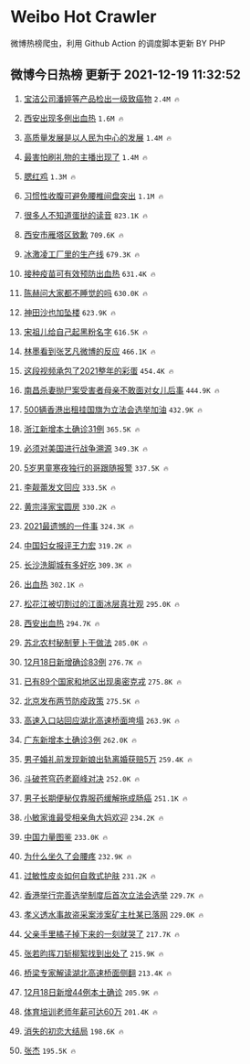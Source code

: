 # Weibo Hot Crawler 



微博热榜爬虫，利用 Github Action 的调度脚本更新 BY PHP 


## 微博今日热榜 更新于 2021-12-19 11:32:52 
1. [宝洁公司潘婷等产品检出一级致癌物](https://s.weibo.com/weibo?q=%23%E5%AE%9D%E6%B4%81%E5%85%AC%E5%8F%B8%E6%BD%98%E5%A9%B7%E7%AD%89%E4%BA%A7%E5%93%81%E6%A3%80%E5%87%BA%E4%B8%80%E7%BA%A7%E8%87%B4%E7%99%8C%E7%89%A9%23&Refer=top) `2.4M 🔥` 

1. [西安出现多例出血热](https://s.weibo.com/weibo?q=%23%E8%A5%BF%E5%AE%89%E5%87%BA%E7%8E%B0%E5%A4%9A%E4%BE%8B%E5%87%BA%E8%A1%80%E7%83%AD%23&Refer=top) `1.6M 🔥` 

1. [高质量发展是以人民为中心的发展](https://s.weibo.com/weibo?q=%23%E9%AB%98%E8%B4%A8%E9%87%8F%E5%8F%91%E5%B1%95%E6%98%AF%E4%BB%A5%E4%BA%BA%E6%B0%91%E4%B8%BA%E4%B8%AD%E5%BF%83%E7%9A%84%E5%8F%91%E5%B1%95%23&Refer=top) `1.4M 🔥` 

1. [最害怕刷礼物的主播出现了](https://s.weibo.com/weibo?q=%23%E6%9C%80%E5%AE%B3%E6%80%95%E5%88%B7%E7%A4%BC%E7%89%A9%E7%9A%84%E4%B8%BB%E6%92%AD%E5%87%BA%E7%8E%B0%E4%BA%86%23&Refer=top) `1.4M 🔥` 

1. [腮红鸡](https://s.weibo.com/weibo?q=%E8%85%AE%E7%BA%A2%E9%B8%A1&Refer=top) `1.3M 🔥` 

1. [习惯性收腹可避免腰椎间盘突出](https://s.weibo.com/weibo?q=%23%E4%B9%A0%E6%83%AF%E6%80%A7%E6%94%B6%E8%85%B9%E5%8F%AF%E9%81%BF%E5%85%8D%E8%85%B0%E6%A4%8E%E9%97%B4%E7%9B%98%E7%AA%81%E5%87%BA%23&Refer=top) `1.1M 🔥` 

1. [很多人不知道蛋挞的读音](https://s.weibo.com/weibo?q=%23%E5%BE%88%E5%A4%9A%E4%BA%BA%E4%B8%8D%E7%9F%A5%E9%81%93%E8%9B%8B%E6%8C%9E%E7%9A%84%E8%AF%BB%E9%9F%B3%23&Refer=top) `823.1K 🔥` 

1. [西安市雁塔区致歉](https://s.weibo.com/weibo?q=%23%E8%A5%BF%E5%AE%89%E5%B8%82%E9%9B%81%E5%A1%94%E5%8C%BA%E8%87%B4%E6%AD%89%23&Refer=top) `709.6K 🔥` 

1. [冰激凌工厂里的生产线](https://s.weibo.com/weibo?q=%E5%86%B0%E6%BF%80%E5%87%8C%E5%B7%A5%E5%8E%82%E9%87%8C%E7%9A%84%E7%94%9F%E4%BA%A7%E7%BA%BF&Refer=top) `679.3K 🔥` 

1. [接种疫苗可有效预防出血热](https://s.weibo.com/weibo?q=%23%E6%8E%A5%E7%A7%8D%E7%96%AB%E8%8B%97%E5%8F%AF%E6%9C%89%E6%95%88%E9%A2%84%E9%98%B2%E5%87%BA%E8%A1%80%E7%83%AD%23&Refer=top) `631.4K 🔥` 

1. [陈赫问大家都不睡觉的吗](https://s.weibo.com/weibo?q=%23%E9%99%88%E8%B5%AB%E9%97%AE%E5%A4%A7%E5%AE%B6%E9%83%BD%E4%B8%8D%E7%9D%A1%E8%A7%89%E7%9A%84%E5%90%97%23&Refer=top) `630.0K 🔥` 

1. [神田沙也加坠楼](https://s.weibo.com/weibo?q=%23%E7%A5%9E%E7%94%B0%E6%B2%99%E4%B9%9F%E5%8A%A0%E5%9D%A0%E6%A5%BC%23&Refer=top) `623.9K 🔥` 

1. [宋祖儿给自己起黑粉名字](https://s.weibo.com/weibo?q=%23%E5%AE%8B%E7%A5%96%E5%84%BF%E7%BB%99%E8%87%AA%E5%B7%B1%E8%B5%B7%E9%BB%91%E7%B2%89%E5%90%8D%E5%AD%97%23&Refer=top) `616.5K 🔥` 

1. [林墨看到张艺凡微博的反应](https://s.weibo.com/weibo?q=%23%E6%9E%97%E5%A2%A8%E7%9C%8B%E5%88%B0%E5%BC%A0%E8%89%BA%E5%87%A1%E5%BE%AE%E5%8D%9A%E7%9A%84%E5%8F%8D%E5%BA%94%23&Refer=top) `466.1K 🔥` 

1. [这段视频承包了2021整年的彩蛋](https://s.weibo.com/weibo?q=%23%E8%BF%99%E6%AE%B5%E8%A7%86%E9%A2%91%E6%89%BF%E5%8C%85%E4%BA%862021%E6%95%B4%E5%B9%B4%E7%9A%84%E5%BD%A9%E8%9B%8B%23&Refer=top) `454.4K 🔥` 

1. [南昌杀妻抛尸案受害者母亲不敢面对女儿后事](https://s.weibo.com/weibo?q=%23%E5%8D%97%E6%98%8C%E6%9D%80%E5%A6%BB%E6%8A%9B%E5%B0%B8%E6%A1%88%E5%8F%97%E5%AE%B3%E8%80%85%E6%AF%8D%E4%BA%B2%E4%B8%8D%E6%95%A2%E9%9D%A2%E5%AF%B9%E5%A5%B3%E5%84%BF%E5%90%8E%E4%BA%8B%23&Refer=top) `444.9K 🔥` 

1. [500辆香港出租挂国旗为立法会选举加油](https://s.weibo.com/weibo?q=%23500%E8%BE%86%E9%A6%99%E6%B8%AF%E5%87%BA%E7%A7%9F%E6%8C%82%E5%9B%BD%E6%97%97%E4%B8%BA%E7%AB%8B%E6%B3%95%E4%BC%9A%E9%80%89%E4%B8%BE%E5%8A%A0%E6%B2%B9%23&Refer=top) `432.9K 🔥` 

1. [浙江新增本土确诊31例](https://s.weibo.com/weibo?q=%23%E6%B5%99%E6%B1%9F%E6%96%B0%E5%A2%9E%E6%9C%AC%E5%9C%9F%E7%A1%AE%E8%AF%8A31%E4%BE%8B%23&Refer=top) `365.5K 🔥` 

1. [必须对美国进行战争溯源](https://s.weibo.com/weibo?q=%23%E5%BF%85%E9%A1%BB%E5%AF%B9%E7%BE%8E%E5%9B%BD%E8%BF%9B%E8%A1%8C%E6%88%98%E4%BA%89%E6%BA%AF%E6%BA%90%23&Refer=top) `349.3K 🔥` 

1. [5岁男童寒夜独行的哥跟随报警](https://s.weibo.com/weibo?q=%235%E5%B2%81%E7%94%B7%E7%AB%A5%E5%AF%92%E5%A4%9C%E7%8B%AC%E8%A1%8C%E7%9A%84%E5%93%A5%E8%B7%9F%E9%9A%8F%E6%8A%A5%E8%AD%A6%23&Refer=top) `337.5K 🔥` 

1. [李靓蕾发文回应](https://s.weibo.com/weibo?q=%23%E6%9D%8E%E9%9D%93%E8%95%BE%E5%8F%91%E6%96%87%E5%9B%9E%E5%BA%94%23&Refer=top) `333.5K 🔥` 

1. [黄宗泽家宝圆房](https://s.weibo.com/weibo?q=%23%E9%BB%84%E5%AE%97%E6%B3%BD%E5%AE%B6%E5%AE%9D%E5%9C%86%E6%88%BF%23&Refer=top) `330.2K 🔥` 

1. [2021最遗憾的一件事](https://s.weibo.com/weibo?q=2021%E6%9C%80%E9%81%97%E6%86%BE%E7%9A%84%E4%B8%80%E4%BB%B6%E4%BA%8B&Refer=top) `324.3K 🔥` 

1. [中国妇女报评王力宏](https://s.weibo.com/weibo?q=%23%E4%B8%AD%E5%9B%BD%E5%A6%87%E5%A5%B3%E6%8A%A5%E8%AF%84%E7%8E%8B%E5%8A%9B%E5%AE%8F%23&Refer=top) `319.2K 🔥` 

1. [长沙洗脚城有多好吃](https://s.weibo.com/weibo?q=%23%E9%95%BF%E6%B2%99%E6%B4%97%E8%84%9A%E5%9F%8E%E6%9C%89%E5%A4%9A%E5%A5%BD%E5%90%83%23&Refer=top) `309.3K 🔥` 

1. [出血热](https://s.weibo.com/weibo?q=%E5%87%BA%E8%A1%80%E7%83%AD&Refer=top) `302.1K 🔥` 

1. [松花江被切割过的江面冰层真壮观](https://s.weibo.com/weibo?q=%23%E6%9D%BE%E8%8A%B1%E6%B1%9F%E8%A2%AB%E5%88%87%E5%89%B2%E8%BF%87%E7%9A%84%E6%B1%9F%E9%9D%A2%E5%86%B0%E5%B1%82%E7%9C%9F%E5%A3%AE%E8%A7%82%23&Refer=top) `295.0K 🔥` 

1. [西安出血热](https://s.weibo.com/weibo?q=%23%E8%A5%BF%E5%AE%89%E5%87%BA%E8%A1%80%E7%83%AD%23&Refer=top) `294.7K 🔥` 

1. [苏北农村秘制萝卜干做法](https://s.weibo.com/weibo?q=%E8%8B%8F%E5%8C%97%E5%86%9C%E6%9D%91%E7%A7%98%E5%88%B6%E8%90%9D%E5%8D%9C%E5%B9%B2%E5%81%9A%E6%B3%95&Refer=top) `285.0K 🔥` 

1. [12月18日新增确诊83例](https://s.weibo.com/weibo?q=%2312%E6%9C%8818%E6%97%A5%E6%96%B0%E5%A2%9E%E7%A1%AE%E8%AF%8A83%E4%BE%8B%23&Refer=top) `276.7K 🔥` 

1. [已有89个国家和地区出现奥密克戎](https://s.weibo.com/weibo?q=%23%E5%B7%B2%E6%9C%8989%E4%B8%AA%E5%9B%BD%E5%AE%B6%E5%92%8C%E5%9C%B0%E5%8C%BA%E5%87%BA%E7%8E%B0%E5%A5%A5%E5%AF%86%E5%85%8B%E6%88%8E%23&Refer=top) `275.8K 🔥` 

1. [北京发布两节防疫政策](https://s.weibo.com/weibo?q=%23%E5%8C%97%E4%BA%AC%E5%8F%91%E5%B8%83%E4%B8%A4%E8%8A%82%E9%98%B2%E7%96%AB%E6%94%BF%E7%AD%96%23&Refer=top) `275.5K 🔥` 

1. [高速入口站回应湖北高速桥面垮塌](https://s.weibo.com/weibo?q=%23%E9%AB%98%E9%80%9F%E5%85%A5%E5%8F%A3%E7%AB%99%E5%9B%9E%E5%BA%94%E6%B9%96%E5%8C%97%E9%AB%98%E9%80%9F%E6%A1%A5%E9%9D%A2%E5%9E%AE%E5%A1%8C%23&Refer=top) `263.9K 🔥` 

1. [广东新增本土确诊3例](https://s.weibo.com/weibo?q=%23%E5%B9%BF%E4%B8%9C%E6%96%B0%E5%A2%9E%E6%9C%AC%E5%9C%9F%E7%A1%AE%E8%AF%8A3%E4%BE%8B%23&Refer=top) `262.0K 🔥` 

1. [男子婚礼前发现新娘出轨离婚获赔5万](https://s.weibo.com/weibo?q=%23%E7%94%B7%E5%AD%90%E5%A9%9A%E7%A4%BC%E5%89%8D%E5%8F%91%E7%8E%B0%E6%96%B0%E5%A8%98%E5%87%BA%E8%BD%A8%E7%A6%BB%E5%A9%9A%E8%8E%B7%E8%B5%945%E4%B8%87%23&Refer=top) `259.4K 🔥` 

1. [斗破苍穹药老巅峰对决](https://s.weibo.com/weibo?q=%23%E6%96%97%E7%A0%B4%E8%8B%8D%E7%A9%B9%E8%8D%AF%E8%80%81%E5%B7%85%E5%B3%B0%E5%AF%B9%E5%86%B3%23&Refer=top) `252.0K 🔥` 

1. [男子长期便秘仅靠服药缓解拖成肠癌](https://s.weibo.com/weibo?q=%23%E7%94%B7%E5%AD%90%E9%95%BF%E6%9C%9F%E4%BE%BF%E7%A7%98%E4%BB%85%E9%9D%A0%E6%9C%8D%E8%8D%AF%E7%BC%93%E8%A7%A3%E6%8B%96%E6%88%90%E8%82%A0%E7%99%8C%23&Refer=top) `251.1K 🔥` 

1. [小敏家谁最受相亲角大妈欢迎](https://s.weibo.com/weibo?q=%23%E5%B0%8F%E6%95%8F%E5%AE%B6%E8%B0%81%E6%9C%80%E5%8F%97%E7%9B%B8%E4%BA%B2%E8%A7%92%E5%A4%A7%E5%A6%88%E6%AC%A2%E8%BF%8E%23&Refer=top) `234.2K 🔥` 

1. [中国力量图鉴](https://s.weibo.com/weibo?q=%23%E4%B8%AD%E5%9B%BD%E5%8A%9B%E9%87%8F%E5%9B%BE%E9%89%B4%23&Refer=top) `233.0K 🔥` 

1. [为什么坐久了会腰疼](https://s.weibo.com/weibo?q=%23%E4%B8%BA%E4%BB%80%E4%B9%88%E5%9D%90%E4%B9%85%E4%BA%86%E4%BC%9A%E8%85%B0%E7%96%BC%23&Refer=top) `232.9K 🔥` 

1. [过敏性皮炎如何自救式护肤](https://s.weibo.com/weibo?q=%E8%BF%87%E6%95%8F%E6%80%A7%E7%9A%AE%E7%82%8E%E5%A6%82%E4%BD%95%E8%87%AA%E6%95%91%E5%BC%8F%E6%8A%A4%E8%82%A4&Refer=top) `231.2K 🔥` 

1. [香港举行完善选举制度后首次立法会选举](https://s.weibo.com/weibo?q=%23%E9%A6%99%E6%B8%AF%E4%B8%BE%E8%A1%8C%E5%AE%8C%E5%96%84%E9%80%89%E4%B8%BE%E5%88%B6%E5%BA%A6%E5%90%8E%E9%A6%96%E6%AC%A1%E7%AB%8B%E6%B3%95%E4%BC%9A%E9%80%89%E4%B8%BE%23&Refer=top) `229.7K 🔥` 

1. [孝义透水事故盗采案涉案矿主杜某已落网](https://s.weibo.com/weibo?q=%23%E5%AD%9D%E4%B9%89%E9%80%8F%E6%B0%B4%E4%BA%8B%E6%95%85%E7%9B%97%E9%87%87%E6%A1%88%E6%B6%89%E6%A1%88%E7%9F%BF%E4%B8%BB%E6%9D%9C%E6%9F%90%E5%B7%B2%E8%90%BD%E7%BD%91%23&Refer=top) `229.0K 🔥` 

1. [父亲手里橘子掉下来的一刻就哭了](https://s.weibo.com/weibo?q=%23%E7%88%B6%E4%BA%B2%E6%89%8B%E9%87%8C%E6%A9%98%E5%AD%90%E6%8E%89%E4%B8%8B%E6%9D%A5%E7%9A%84%E4%B8%80%E5%88%BB%E5%B0%B1%E5%93%AD%E4%BA%86%23&Refer=top) `217.7K 🔥` 

1. [张若昀挥刀斩柳絮找到出处了](https://s.weibo.com/weibo?q=%23%E5%BC%A0%E8%8B%A5%E6%98%80%E6%8C%A5%E5%88%80%E6%96%A9%E6%9F%B3%E7%B5%AE%E6%89%BE%E5%88%B0%E5%87%BA%E5%A4%84%E4%BA%86%23&Refer=top) `215.9K 🔥` 

1. [桥梁专家解读湖北高速桥面侧翻](https://s.weibo.com/weibo?q=%23%E6%A1%A5%E6%A2%81%E4%B8%93%E5%AE%B6%E8%A7%A3%E8%AF%BB%E6%B9%96%E5%8C%97%E9%AB%98%E9%80%9F%E6%A1%A5%E9%9D%A2%E4%BE%A7%E7%BF%BB%23&Refer=top) `213.4K 🔥` 

1. [12月18日新增44例本土确诊](https://s.weibo.com/weibo?q=%2312%E6%9C%8818%E6%97%A5%E6%96%B0%E5%A2%9E44%E4%BE%8B%E6%9C%AC%E5%9C%9F%E7%A1%AE%E8%AF%8A%23&Refer=top) `205.9K 🔥` 

1. [体育培训老师年薪可达60万](https://s.weibo.com/weibo?q=%23%E4%BD%93%E8%82%B2%E5%9F%B9%E8%AE%AD%E8%80%81%E5%B8%88%E5%B9%B4%E8%96%AA%E5%8F%AF%E8%BE%BE60%E4%B8%87%23&Refer=top) `201.4K 🔥` 

1. [消失的初恋大结局](https://s.weibo.com/weibo?q=%23%E6%B6%88%E5%A4%B1%E7%9A%84%E5%88%9D%E6%81%8B%E5%A4%A7%E7%BB%93%E5%B1%80%23&Refer=top) `198.6K 🔥` 

1. [张杰](https://s.weibo.com/weibo?q=%E5%BC%A0%E6%9D%B0&Refer=top) `195.5K 🔥` 

